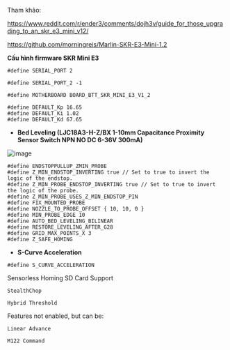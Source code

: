 Tham khảo:

https://www.reddit.com/r/ender3/comments/dojh3v/guide_for_those_upgrading_to_an_skr_e3_mini_v12/

https://github.com/morningreis/Marlin-SKR-E3-Mini-1.2

**Cấu hình firmware SKR Mini E3** 

  ```
  #define SERIAL_PORT 2
  
  #define SERIAL_PORT_2 -1
  
  #define MOTHERBOARD BOARD_BTT_SKR_MINI_E3_V1_2
  
  #define DEFAULT_Kp 16.65
  #define DEFAULT_Ki 1.02
  #define DEFAULT_Kd 67.65
```

- **Bed Leveling (LJC18A3-H-Z/BX 1-10mm Capacitance Proximity Sensor Switch NPN NO DC 6-36V 300mA)** 

![image](https://user-images.githubusercontent.com/38026441/69208082-d37d1500-0b84-11ea-84b3-9ad97b7f2e6d.png)

```
#define ENDSTOPPULLUP_ZMIN_PROBE
#define Z_MIN_ENDSTOP_INVERTING true // Set to true to invert the logic of the endstop.
#define Z_MIN_PROBE_ENDSTOP_INVERTING true // Set to true to invert the logic of the probe.
#define Z_MIN_PROBE_USES_Z_MIN_ENDSTOP_PIN
#define FIX_MOUNTED_PROBE
#define NOZZLE_TO_PROBE_OFFSET { 10, 10, 0 }
#define MIN_PROBE_EDGE 10
#define AUTO_BED_LEVELING_BILINEAR
#define RESTORE_LEVELING_AFTER_G28
#define GRID_MAX_POINTS_X 3
#define Z_SAFE_HOMING
```

- **S-Curve Acceleration** 
```
#define S_CURVE_ACCELERATION
```


Sensorless Homing
    SD Card Support

    StealthChop

    Hybrid Threshold

Features not enabled, but can be:

    Linear Advance

    M122 Command
